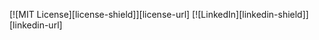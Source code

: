 [![MIT License][license-shield]][license-url]
[![LinkedIn][linkedin-shield]][linkedin-url]



<!-- ACKNOWLEDGEMENTS -->
